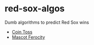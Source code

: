# red-sox-algos

Dumb algorithms to predict Red Sox wins

- [Coin Toss](https://github.com/timdotbiz/red-sox-algos/tree/main/coin-toss)
- [Mascot Ferocity](https://github.com/timdotbiz/red-sox-algos/tree/main/mascot-ferocity)
